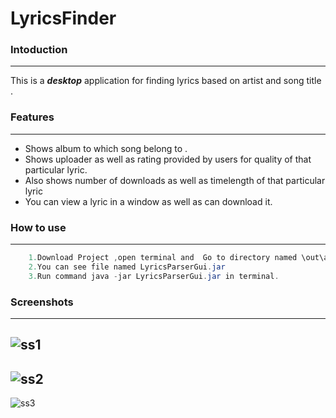 # LyricsFinder 

### Intoduction
-----------

This is a ***desktop*** application for finding lyrics based on artist and song title .

### Features
___________

* Shows album to which song belong to .
* Shows uploader as well as rating provided by users for quality of that particular lyric.
* Also shows number of downloads as well as timelength of that particular lyric
* You can view a lyric in a window as well as can download it.


### How to use
________

```java
    1.Download Project ,open terminal and  Go to directory named \out\artifacts\LyricsParserGui_jar
    2.You can see file named LyricsParserGui.jar
    3.Run command java -jar LyricsParserGui.jar in terminal.
```

### Screenshots
_________

![ss1](https://github.com/sacOO7/LyricsFinder/blob/master/Screenshots/Screenshot%20from%202016-04-03%2021:27:28.png)
-----------
![ss2](https://github.com/sacOO7/LyricsFinder/blob/master/Screenshots/Screenshot%20from%202016-04-03%2021:27:58.png)
-----------
![ss3](https://github.com/sacOO7/LyricsFinder/blob/master/Screenshots/Screenshot%20from%202016-04-03%2021:29:11.png)
<!--<img src="https://github.com/sacOO7/LyricsFinder/blob/master/Screenshots/Screenshot%20from%202016-04-03%2021:27:28.png" width="800" height="800" alt="Smiley face1" align="middle"><br>-->
<!--<img src="https://github.com/sacOO7/LyricsFinder/blob/master/Screenshots/Screenshot%20from%202016-04-03%2021:27:58.png" width="800" height="800" alt="Smiley face2" align="middle"><br>-->
<!--<img src="https://github.com/sacOO7/LyricsFinder/blob/master/Screenshots/Screenshot%20from%202016-04-03%2021:29:11.png" width="800" height="800" alt="Smiley face3" align="middle">-->





